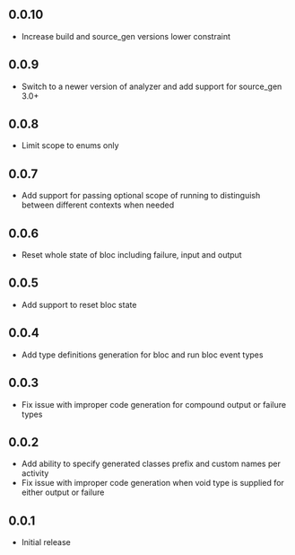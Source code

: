 ## 0.0.10

- Increase build and source_gen versions lower constraint

## 0.0.9

- Switch to a newer version of analyzer and add support for source_gen 3.0+

## 0.0.8

- Limit scope to enums only

## 0.0.7

- Add support for passing optional scope of running to distinguish between different contexts when needed

## 0.0.6

- Reset whole state of bloc including failure, input and output

## 0.0.5

- Add support to reset bloc state

## 0.0.4

- Add type definitions generation for bloc and run bloc event types

## 0.0.3

- Fix issue with improper code generation for compound output or failure types

## 0.0.2

- Add ability to specify generated classes prefix and custom names per activity
- Fix issue with improper code generation when void type is supplied for either output or failure

## 0.0.1

- Initial release